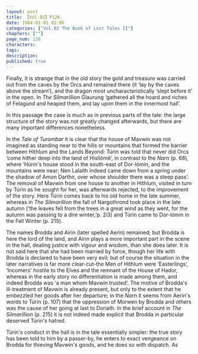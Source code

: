 ```yaml
---
layout: post
title: 【Vol.02】P126.
date: 1984-01-01 02:06
categories: ["Vol.02 The Book of Lost Tales II"]
chapters: [""]
page_num: 126
characters: 
tags: 
description: 
published: true
---
```


<p style="text-indent: 0;">
Finally, it is strange that in the old story the gold and treasure was carried out from the caves by the Orcs and remained there (it ‘lay by the caves above the stream’), and the dragon most uncharacteristically ‘slept before it’ in the open. In <I>The Silmarillion</I> Glaurung ‘gathered all the hoard and riches of Felagund and heaped them, and lay upon them in the innermost hall’.
</p>

In this passage the case is much as in previous parts of the tale: the large structure of the story was not greatly changed afterwards, but there are many important differences nonetheless.

In the <I>Tale of Turambar</I> it is clear that the house of Mavwin was not imagined as standing near to the hills or mountains that formed the barrier between Hithlum and the Lands Beyond: Túrin was told that never did Orcs ‘come hither deep into the land of Hisilómë’, in contrast to the <I>Narn</I> (p. 68), where ‘Húrin's house stood in the south-east of Dor-lómin, and the mountains were near; Nen Lalaith indeed came down from a spring under the shadow of Amon Darthir, over whose shoulder there was a steep pass’. The removal of Mavwin from one house to another in Hithlum, visited in turn by Túrin as he sought for her, was afterwards rejected, to the improvement of the story. Here Túrin comes back to his old home in the late summer, whereas in <I>The Silmarillion</I> the fall of Nargothrond took place in the late autumn (‘the leaves fell from the trees in a great wind as they went, for the autumn was passing to a dire winter,‘p. 2i3) and Túrin came to Dor-lómin in the Fell Winter (p. 215).

The names Brodda and Airin (later spelled Aerin) remained; but Brodda is here the lord of the land, and Airin plays a more important part in the scene in the hall, dealing justice with vigour and wisdom, than she does later. It is not said here that she had been married by force, though her life with Brodda is declared to have been very evil; but of course the situation in the later narratives is far more clear-cut-the Men of Hithlum were ‘Easterlings’, ‘Incomers' hostile to the Elves and the remnant of the House of Hador, whereas in the early story no differentiation is made among them, and indeed Brodda was ‘a man whom Mavwin trusted’. The motive of Brodda's ill-treatment of Mavwin is already present, but only to the extent that he embezzled her goods after her departure; in the <I>Narn</I> it seems from Aerin's words to Túrin (p. 107) that the oppression of Morwen by Brodda and others was the cause of her going at last to Doriath. In the brief account in <I>The Silmarillion</I> (p. 215) it is not indeed made explicit that Brodda in particular deserved Túrin's hatred.

Túrin's conduct in the hall is in the tale essentially simpler: the true story has been told to him by a passer-by, he enters to exact vengeance on Brodda for thieving Mavwin's goods, and he does so with dispatch. As

